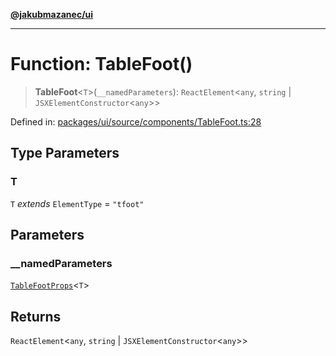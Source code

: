 [**@jakubmazanec/ui**](../README.md)

---

# Function: TableFoot()

> **TableFoot**\<`T`\>(`__namedParameters`): `ReactElement`\<`any`, `string` \|
> `JSXElementConstructor`\<`any`\>\>

Defined in:
[packages/ui/source/components/TableFoot.ts:28](https://github.com/jakubmazanec/tools/blob/d956cf350ae3e6bad1df754a19dfbabb088c1451/packages/ui/source/components/TableFoot.ts#L28)

## Type Parameters

### T

`T` _extends_ `ElementType` = `"tfoot"`

## Parameters

### \_\_namedParameters

[`TableFootProps`](../type-aliases/TableFootProps.md)\<`T`\>

## Returns

`ReactElement`\<`any`, `string` \| `JSXElementConstructor`\<`any`\>\>
